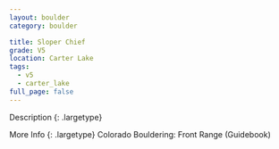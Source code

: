 ```yaml
---
layout: boulder
category: boulder

title: Sloper Chief
grade: V5
location: Carter Lake
tags:
  - v5
  - carter_lake
full_page: false
---
```


Description
{: .largetype}


More Info
{: .largetype}
Colorado Bouldering: Front Range (Guidebook)
